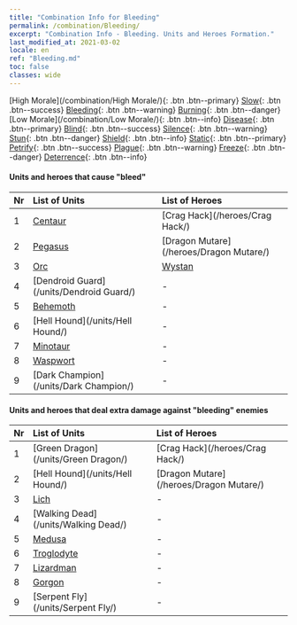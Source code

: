 ```yaml
---
title: "Combination Info for Bleeding"
permalink: /combination/Bleeding/
excerpt: "Combination Info - Bleeding. Units and Heroes Formation."
last_modified_at: 2021-03-02
locale: en
ref: "Bleeding.md"
toc: false
classes: wide
---
```


  [High Morale](/combination/High Morale/){: .btn .btn--primary} [Slow](/combination/Slow/){: .btn .btn--success} [Bleeding](/combination/Bleeding/){: .btn .btn--warning} [Burning](/combination/Burning/){: .btn .btn--danger} [Low Morale](/combination/Low Morale/){: .btn .btn--info} [Disease](/combination/Disease/){: .btn .btn--primary} [Blind](/combination/Blind/){: .btn .btn--success} [Silence](/combination/Silence/){: .btn .btn--warning} [Stun](/combination/Stun/){: .btn .btn--danger} [Shield](/combination/Shield/){: .btn .btn--info} [Static](/combination/Static/){: .btn .btn--primary} [Petrify](/combination/Petrify/){: .btn .btn--success} [Plague](/combination/Plague/){: .btn .btn--warning} [Freeze](/combination/Freeze/){: .btn .btn--danger} [Deterrence](/combination/Deterrence/){: .btn .btn--info} 


#### Units and heroes that cause \"bleed\"

  | Nr |  List of Units  | List of Heroes | 
  |:---|:----------------|:---------------| 
  | 1 | [Centaur](/units/Centaur/) | [Crag Hack](/heroes/Crag Hack/) |
  | 2 | [Pegasus](/units/Pegasus/) | [Dragon Mutare](/heroes/Dragon Mutare/) |
  | 3 | [Orc](/units/Orc/) | [Wystan](/heroes/Wystan/) |
  | 4 | [Dendroid Guard](/units/Dendroid Guard/) | - |
  | 5 | [Behemoth](/units/Behemoth/) | - |
  | 6 | [Hell Hound](/units/Hell Hound/) | - |
  | 7 | [Minotaur](/units/Minotaur/) | - |
  | 8 | [Waspwort](/units/Waspwort/) | - |
  | 9 | [Dark Champion](/units/Dark Champion/) | - |


#### Units and heroes that deal extra damage against \"bleeding\" enemies

  | Nr |  List of Units  | List of Heroes | 
  |:---|:----------------|:---------------| 
  | 1 | [Green Dragon](/units/Green Dragon/) | [Crag Hack](/heroes/Crag Hack/) |
  | 2 | [Hell Hound](/units/Hell Hound/) | [Dragon Mutare](/heroes/Dragon Mutare/) |
  | 3 | [Lich](/units/Lich/) | - |
  | 4 | [Walking Dead](/units/Walking Dead/) | - |
  | 5 | [Medusa](/units/Medusa/) | - |
  | 6 | [Troglodyte](/units/Troglodyte/) | - |
  | 7 | [Lizardman](/units/Lizardman/) | - |
  | 8 | [Gorgon](/units/Gorgon/) | - |
  | 9 | [Serpent Fly](/units/Serpent Fly/) | - |
